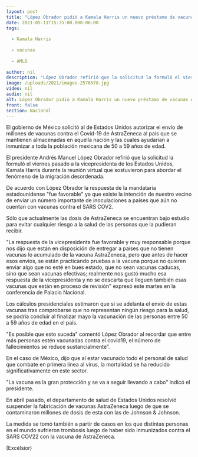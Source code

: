 ```yaml
---
layout: post
title: "López Obrador pidió a Kamala Harris un nuevo préstamo de vacunas AstraZeneca"
date: 2021-05-11T15:35:00.000-06:00
tags:
  
  - Kamala Harris
  
  - vacunas
  
  - AMLO
  
author: nil
description: "López Obrador refirió que la solicitud la formuló el viernes pasado a la vicepresidenta de EU, Kamala Harris en la reunión virtual donde abordaron la migración desordenada"
image: /uploads/2021/images-2576578.jpg
video: nil
audio: nil
alt: López Obrador pidió a Kamala Harris un nuevo préstamo de vacunas AstraZeneca
front: false
section: Nacional
---
```


El gobierno de México solicitó al de Estados Unidos autorizar el envío de millones de vacunas contra el Covid-19 de AstraZeneca al país que se mantienen almacenadas en aquella nación y las cuales ayudarían a inmunizar a toda la población mexicana de 50 a 59 años de edad.

El presidente Andrés Manuel López Obrador refirió que la solicitud la formuló el viernes pasado a la vicepresidenta de los Estados Unidos, Kamala Harris durante la reunión virtual que sostuvieron para abordar el fenómeno de la migración desordenada.

De acuerdo con López Obrador la respuesta de la mandataria estadounidense "fue favorable" ya que existe la intención de nuestro vecino de enviar un número importante de inoculaciones a países que aún no cuentan con vacunas contra el SARS COV2.

Sólo que actualmente las dosis de AstraZeneca se encuentran bajo estudio para evitar cualquier riesgo a la salud de las personas que la pudieran recibir.

"La respuesta de la vicepresidenta fue favorable y muy responsable porque nos dijo que están en disposición de entregar a países que no tienen vacunas lo acumulado de la vacuna  AstraZeneca, pero que antes de hacer esos envíos, se están practicando pruebas a la vacuna porque no quieren  enviar algo que no esté en bues estado, que no sean vacunas caducas, sino que sean vacunas efectivas; realmente nos gustó mucho esa respuesta de la vicepresidenta y no se descarta que lleguen también  esas vacunas que están en proceso de revisión" expresó este martes en la conferencia de Palacio Nacional.

Los cálculos presidenciales estimaron que si se adelanta el envío de estas vacunas tras comprobarse que no representan ningún riesgo para la salud, se podría concluir al finalizar mayo la vacunación de las personas entre 50 a 59 años de edad en el país.

"Es posible que esto suceda" comentó López Obrador al recordar que entre más personas estén vacunadas contra el covid19, el número de fallecimientos se reduce sustancialmente”.

En el caso de México, dijo que al estar vacunado todo el personal de salud que combate en primera línea al virus, la mortalidad se ha reducido significativamente en este sector.

"La vacuna es la gran protección y se va a seguir llevando a cabo" indicó el presidente.

En abril pasado, el departamento de salud de Estados Unidos resolvió suspender la fabricación de vacunas AstraZeneca luego de que se contaminaron millones de dosis de esta con las de Johnson & Johnson.

La medida se tomó también a partir de casos en los que distintas personas en el mundo sufrieron trombosis luego de haber sido inmunizados contra el SARS COV22 con la vacuna de AstraZeneca.

(Excélsior)